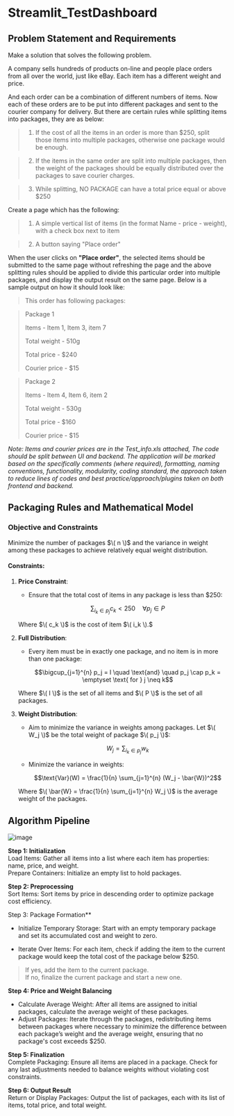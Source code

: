 # Streamlit_TestDashboard
## Problem Statement and Requirements

Make a solution that solves the following problem.

A company sells hundreds of products on-line and people place orders from all over the world, just like eBay. Each item has a different weight and price.

And each order can be a combination of different numbers of items. Now each of these orders are to be put into different packages and sent to the courier company for delivery.
But there are certain rules while splitting items into packages, they are as below:

> 1. If the cost of all the items in an order is more than $250, split those items into multiple packages, otherwise one package would be enough.

> 2. If the items in the same order are split into multiple packages, then the weight of the packages should be equally distributed over the packages to save courier charges.

> 3. While splitting, NO PACKAGE can have a total price equal or above $250

Create a page which has the following:

> 1. A simple vertical list of items (in the format Name - price - weight), with a check box next to item

> 2. A button saying "Place order"

When the user clicks on **"Place order"**, the selected items should be submitted to the same page without refreshing the page and the above splitting rules should be applied to divide this particular
order into multiple packages, and display the output result on the same page. Below is a sample
output on how it should look like:

>This order has following packages:

>Package 1
>
>Items - Item 1, Item 3, item 7
>
>Total weight - 510g
>
>Total price - $240
>
>Courier price - $15


>Package 2
>
>Items - Item 4, Item 6, item 2
>
>Total weight - 530g
>
>Total price - $160
>
>Courier price - $15

*Note: Items and courier prices are in the Test_info.xls attached, The code should be split between UI and
backend. The application will be marked based on the specifically comments (where required), formatting,
naming conventions, functionality, modularity, coding standard, the approach taken to reduce lines of codes
and best practice/approach/plugins taken on both frontend and backend.*


## Packaging Rules and Mathematical Model

### Objective and Constraints

Minimize the number of packages $\( n \)$ and the variance in weight among these packages to achieve relatively equal weight distribution.

#### Constraints:
1. **Price Constraint**:
   - Ensure that the total cost of items in any package is less than $250:
   
     $$\sum_{i_k \in p_j} c_k < 250 \quad \forall p_j \in P$$

   Where  $\( c_k \)$  is the cost of item $\( i_k \).$
   

3. **Full Distribution**:
   - Every item must be in exactly one package, and no item is in more than one package:

     $$\bigcup_{j=1}^{n} p_j = I \quad \text{and} \quad p_j \cap p_k = \emptyset \text{ for } j \neq k$$
   
   Where $\( I \)$ is the set of all items and $\( P \)$ is the set of all packages.

4. **Weight Distribution**:
   - Aim to minimize the variance in weights among packages. Let $\( W_j \)$ be the total weight of package $\( p_j \)$:

     $$W_j = \sum_{i_k \in p_j} w_k$$
     
   - Minimize the variance in weights:

     $$\text{Var}(W) = \frac{1}{n} \sum_{j=1}^{n} (W_j - \bar{W})^2$$
     
   Where $\( \bar{W} = \frac{1}{n} \sum_{j=1}^{n} W_j \)$ is the average weight of the packages. <br/>

## Algorithm Pipeline

![image](https://github.com/wanasyraf4/Streamlit_TestDashboard/assets/107595740/fe203fbb-3581-4434-8fa0-b0a680dbccc2)


**Step 1: Initialization** <br/>
Load Items: Gather all items into a list where each item has properties: name, price, and weight. <br/>
Prepare Containers: Initialize an empty list to hold packages. <br/>

**Step 2: Preprocessing** <br/>
Sort Items: Sort items by price in descending order to optimize package cost efficiency.

Step 3: Package Formation** <br/>
- Initialize Temporary Storage:
Start with an empty temporary package and set its accumulated cost and weight to zero.<br/>

- Iterate Over Items:
For each item, check if adding the item to the current package would keep the total cost of the package below $250.
>If yes, add the item to the current package.<br/>
>If no, finalize the current package and start a new one. <br/>

**Step 4: Price and Weight Balancing**<br>
- Calculate Average Weight:
After all items are assigned to initial packages, calculate the average weight of these packages.<br/>
- Adjust Packages:
Iterate through the packages, redistributing items between packages where necessary to minimize the difference between each package’s weight and the average weight, ensuring that no package's cost exceeds $250. <br/>

**Step 5: Finalization**<br>
Complete Packaging:
Ensure all items are placed in a package.
Check for any last adjustments needed to balance weights without violating cost constraints.

**Step 6: Output Result**<br>
Return or Display Packages:
Output the list of packages, each with its list of items, total price, and total weight.
